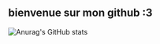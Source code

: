 ## bienvenue sur mon github :3
![Anurag's GitHub stats](https://github-readme-stats.vercel.app/api?username=anuraghazra&show_icons=true&theme=dark)
